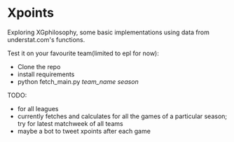 # Xpoints
Exploring XGphilosophy, some basic implementations using data from understat.com's functions.

Test it on your favourite team(limited to epl for now):
- Clone the repo
- install requirements
- python fetch_main.py *team_name*  *season*  

TODO:
- for all leagues
- currently fetches and calculates for all the games of a particular season; try for latest matchweek of all teams
- maybe a bot to tweet xpoints after each game

